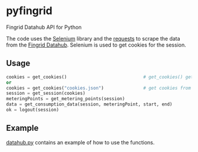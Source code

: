 ﻿# pyfingrid
Fingrid Datahub API for Python

The code uses the [Selenium](https://selenium-python.readthedocs.io/) library and the [requests](https://pypi.org/project/requests/) to scrape the data from the [Fingrid Datahub](https://data.fingrid.fi/). Selenium is used to get cookies for the session.

## Usage

```python
cookies = get_cookies()                             # get_cookies() gets cookies with Selenium
or 
cookies = get_cookies("cookies.json")               # get cookies from a file
session = get_session(cookies)
meteringPoints = get_metering_points(session)
data = get_consumption_data(session, meteringPoint, start, end)
ok = logout(session)
```

## Example

[datahub.py](./datahub.py) contains an example of how to use the functions.